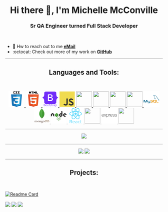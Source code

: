 <h1 align="center"> Hi there 👋, I'm Michelle McConville </h1>
<h3 align="center">Sr QA Engineer turned Full Stack Developer</h3><br />

- 📧 Hw to reach out to me [**eMail**](mailto:dev.mchel@gmail.com)
- :octocat: Check out more of my work on [**GitHub**](https://github.com/MichelleMcConville)

<hr/>
<h2 align="center">Languages and Tools:</h2><br />
<p align="center"> 

<a href="https://www.w3schools.com/css/" target="_blank"> 
  <img src="https://raw.githubusercontent.com/devicons/devicon/master/icons/css3/css3-original-wordmark.svg" width="50" height="50"/> </a>
<a href="https://www.w3.org/html/" target="_blank"> 
  <img src="https://raw.githubusercontent.com/devicons/devicon/master/icons/html5/html5-original-wordmark.svg" width="50" height="50"/> </a>
<a href="https://getbootstrap.com" target="_blank"> 
  <img src="https://raw.githubusercontent.com/devicons/devicon/master/icons/bootstrap/bootstrap-plain-wordmark.svg" width="50" height="50"/> </a>
<a href="https://developer.mozilla.org/en-US/docs/Web/JavaScript" target="_blank"> 
  <img src="https://raw.githubusercontent.com/devicons/devicon/master/icons/javascript/javascript-original.svg" width="50" height="50"/> </a>
<a href="https://git-scm.com/" target="_blank"> 
  <img src="https://www.vectorlogo.zone/logos/git-scm/git-scm-icon.svg" width="50" height="50"/> </a>
<a href="https://www.gnu.org/software/bash/" target="_blank"> 
  <img src="https://www.vectorlogo.zone/logos/gnu_bash/gnu_bash-icon.svg" width="50" height="50"/> </a>
<a href="https://heroku.com" target="_blank"> 
  <img src="https://www.vectorlogo.zone/logos/heroku/heroku-icon.svg" width="50" height="50"/> </a>
<a href="https://materializecss.com/" target="_blank"> 
  <img src="https://raw.githubusercontent.com/prplx/svg-logos/5585531d45d294869c4eaab4d7cf2e9c167710a9/svg/materialize.svg" width="50" height="50"/> </a>
<a href="https://www.mysql.com/" target="_blank"> 
  <img src="https://raw.githubusercontent.com/devicons/devicon/master/icons/mysql/mysql-original-wordmark.svg" width="50" height="50"/> </a>
<a href="https://www.mongodb.com/" target="_blank"> 
  <img src="https://raw.githubusercontent.com/devicons/devicon/master/icons/mongodb/mongodb-original-wordmark.svg" width="50" height="50"/> </a>
<a href="https://nodejs.org" target="_blank"> 
  <img src="https://raw.githubusercontent.com/devicons/devicon/master/icons/nodejs/nodejs-original-wordmark.svg" width="50" height="50"/> </a>
<a href="https://reactjs.org/" target="_blank"> 
  <img src="https://raw.githubusercontent.com/devicons/devicon/master/icons/react/react-original-wordmark.svg" width="50" height="50"/> </a>
<a href="https://www.chartjs.org" target="_blank"> 
  <img src="https://www.chartjs.org/media/logo-title.svg" width="50" height="50"/> </a>
<a href="https://expressjs.com" target="_blank"> 
  <img src="https://raw.githubusercontent.com/devicons/devicon/master/icons/express/express-original-wordmark.svg" width="50" height="50"/> </a>
<a href="https://postman.com" target="_blank"> 
  <img src="https://www.vectorlogo.zone/logos/getpostman/getpostman-icon.svg" width="50" height="50"/> </a> </p>

<hr/>
<p align="center"> <a href="https://github.com/ryo-ma/github-profile-trophy">
  <img width=800 src="https://github-profile-trophy.vercel.app/?username=MichelleMcConville&theme=juicyfresh&margin-w=7&column=7" /></a> </p>
  
<hr/>
<p align="center">
  <img height="137px" src="https://github-readme-stats.vercel.app/api?username=MichelleMcConville&show_icons=true&hide_border-true&include_all_commits=true&count_private=true&line_height=21&text_color=000&icon_color=000&bg_color=0,ea6161,ffc64d,fffc4d,52fa5a&theme=graywhite" />
  <img height="137px" src="https://github-readme-stats.vercel.app/api/top-langs/?username=MichelleMcConville&hide=html&hide_border-true&layout=compact&langs_count=7&exclude_repo=comp426,Redventures-Movie-Quotes&text_color=000&icon_color=fff&bg_color=0,52fa5a,4dfcff,c64dff&theme=graywhite" /></a> </p>
  
<hr/>
<h2 align="center">Projects:</h2><br />
<p align="center">
  
[![Readme Card](https://github-readme-stats.vercel.app/api/pin/?username=MichelleMcConville&repo=P1-camping-spot-finder)](https://github.com/MichelleMcConville/P2-tpoops)

<a href="https://michellemcconville.github.io/P1-camping-spot-finder/">
  <img align="center" src="https://github-readme-stats.vercel.app/api/pin/?username=MichelleMcConville&repo=https://github.com/MichelleMcConville/P1-camping-spot-finder&theme=tokyonight" /></a>

<a href="https://mkkp-project2.herokuapp.com/">
  <img align="center" src="https://github-readme-stats.vercel.app/api/pin/?username=MichelleMcConville&repo=https://github.com/MichelleMcConville/P2-tpoops&theme=tokyonight" /></a>

<a href="TBD">
  <img align="center" src="https://github-readme-stats.vercel.app/api/pin/?username=MichelleMcConville&repo=TBD&theme=tokyonight" /></a>
